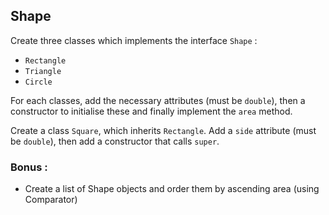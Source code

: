 ## Shape

Create three classes which implements the interface `Shape` :
* `Rectangle`
* `Triangle`
* `Circle`

For each classes, add the necessary attributes (must be `double`), then a constructor to initialise these and finally implement the `area` method.

Create a class `Square`, which inherits `Rectangle`.
Add a `side` attribute (must be `double`), then add a constructor that calls `super`.

### Bonus :

* Create a list of Shape objects and order them by ascending area (using Comparator)
